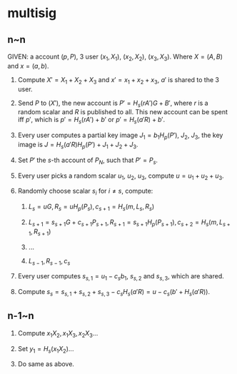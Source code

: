 # multisig

## n~n

GIVEN: a account $(p,P)$, 3 user $(x_1,X_1)$, $(x_2,X_2)$, $(x_3,X_3)$. Where $X=(A,B)$ and $x=(a,b)$.

1. Compute $X'=X_1+X_2+X_3$ and $x'=x_1+x_2+x_3$, $a'$ is shared to the 3 user.

1. Send $P$ to $(X')$, the new account is $P'=H_s(rA')G+B'$, where $r$ is a random scalar and $R$ is published to all. This new account can be spent iff $p'$, which is $p'=H_s(rA')+b'$ or $p'=H_s(a'R)+b'$.

1. Every user computes a partial key image $J_1=b_1H_p(P')$, $J_2$, $J_3$, the key image is $J=H_s(a'R)H_p(P')+J_1+J_2+J_3$.

1. Set $P'$ the $s$-th account of $P_N$, such that $P'=P_s$.

1. Every user picks a random scalar $u_1$, $u_2$, $u_3$, compute $u=u_1+u_2+u_3$.

1. Randomly choose scalar $s_i$ for $i\neq s$, compute:

    1. $L_s=uG, R_s=uH_p(P_s), c_{s+1}=H_s(m,L_s,R_s)$

    1. $L_{s+1}=s_{s+1}G+c_{s+1}P_{s+1}, R_{s+1}=s_{s+1}H_p(P_{s+1}), c_{s+2}=H_s(m,L_{s+1},R_{s+1})$

    1. ...

    1. $L_{s-1},R_{s-1},c_s$

1. Every user computes $s_{s,1}=u_1-c_sb_1$, $s_{s,2}$ and $s_{s,3}$, which are shared.

1. Compute $s_s=s_{s,1}+s_{s,2}+s_{s,3}-c_sH_s(a'R)=u-c_s(b'+H_s(a'R))$.

## n-1~n

1. Compute $x_1X_2, x_1X_3, x_2X_3$...

1. Set $y_1=H_s(x_1X_2)$...

1. Do same as above.